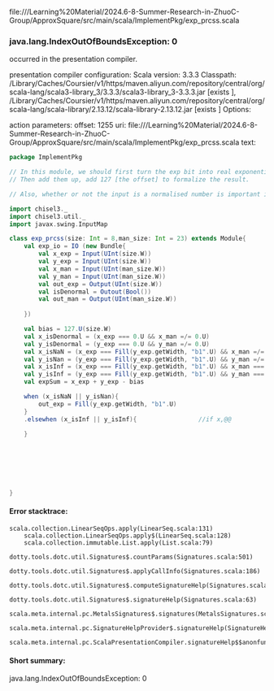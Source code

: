 file://<HOME>/Learning%20Material/2024.6-8-Summer-Research-in-ZhuoC-Group/ApproxSquare/src/main/scala/ImplementPkg/exp_prcss.scala
### java.lang.IndexOutOfBoundsException: 0

occurred in the presentation compiler.

presentation compiler configuration:
Scala version: 3.3.3
Classpath:
<HOME>/Library/Caches/Coursier/v1/https/maven.aliyun.com/repository/central/org/scala-lang/scala3-library_3/3.3.3/scala3-library_3-3.3.3.jar [exists ], <HOME>/Library/Caches/Coursier/v1/https/maven.aliyun.com/repository/central/org/scala-lang/scala-library/2.13.12/scala-library-2.13.12.jar [exists ]
Options:



action parameters:
offset: 1255
uri: file://<HOME>/Learning%20Material/2024.6-8-Summer-Research-in-ZhuoC-Group/ApproxSquare/src/main/scala/ImplementPkg/exp_prcss.scala
text:
```scala
package ImplementPkg

// In this module, we should first turn the exp bit into real exponential
// Then add them up, add 127 [the offset] to formalize the result.

// Also, whether or not the input is a normalised number is important in this module.

import chisel3._
import chisel3.util._
import javax.swing.InputMap

class exp_prcss(size: Int = 8,man_size: Int = 23) extends Module{
	val exp_io = IO (new Bundle{
		val x_exp = Input(UInt(size.W))
		val y_exp = Input(UInt(size.W))
		val x_man = Input(UInt(man_size.W))
		val y_man = Input(UInt(man_size.W))
		val out_exp = Output(UInt(size.W))
		val isDenormal = Outout(Bool())
		val out_man = Output(UInt(man_size.W))
		
	})

	val bias = 127.U(size.W)
	val x_isDenormal = (x_exp === 0.U && x_man =/= 0.U)
	val y_isDenormal = (y_exp === 0.U && y_man =/= 0.U)
	val x_isNaN = (x_exp === Fill(y_exp.getWidth, "b1".U) && x_man =/= 0.U)
	val y_isNan = (y_exp === Fill(y_exp.getWidth, "b1".U) && y_man =/= 0.U)
	val x_isInf = (x_exp === Fill(y_exp.getWidth, "b1".U) && x_man === 0.U)
	val y_isInf = (y_exp === Fill(y_exp.getWidth, "b1".U) && y_man === 0.U)
	val expSum = x_exp + y_exp - bias

	when (x_isNaN || y_isNan){
		out_exp = Fill(y_exp.getWidth, "b1".U)
	}
	.elsewhen (x_isInf || y_isInf){					//if x,@@

	}
	

	
	


	
}  

```



#### Error stacktrace:

```
scala.collection.LinearSeqOps.apply(LinearSeq.scala:131)
	scala.collection.LinearSeqOps.apply$(LinearSeq.scala:128)
	scala.collection.immutable.List.apply(List.scala:79)
	dotty.tools.dotc.util.Signatures$.countParams(Signatures.scala:501)
	dotty.tools.dotc.util.Signatures$.applyCallInfo(Signatures.scala:186)
	dotty.tools.dotc.util.Signatures$.computeSignatureHelp(Signatures.scala:94)
	dotty.tools.dotc.util.Signatures$.signatureHelp(Signatures.scala:63)
	scala.meta.internal.pc.MetalsSignatures$.signatures(MetalsSignatures.scala:17)
	scala.meta.internal.pc.SignatureHelpProvider$.signatureHelp(SignatureHelpProvider.scala:51)
	scala.meta.internal.pc.ScalaPresentationCompiler.signatureHelp$$anonfun$1(ScalaPresentationCompiler.scala:426)
```
#### Short summary: 

java.lang.IndexOutOfBoundsException: 0